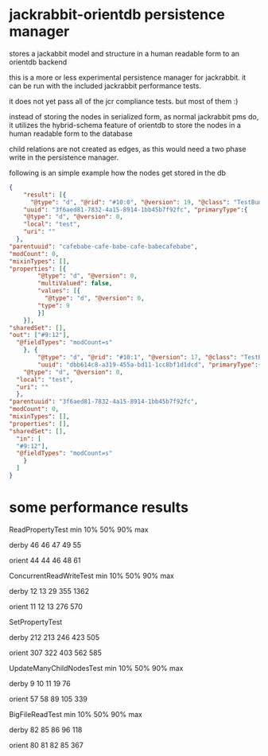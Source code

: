 jackrabbit-orientdb persistence manager
=======================================

stores a jackabbit model and structure in a human readable form to an orientdb backend

this is a more or less experimental persistence manager for jackrabbit. 
it can be run with the included jackrabbit performance tests.

it does not yet pass all of the jcr compliance tests. but most of them :)

instead of storing the nodes in serialized form, as normal jackrabbit pms do,
it utilizes the hybrid-schema feature of orientdb to store the nodes in a human readable form to the database

child relations are not created as edges, as this would need a two phase write in the persistence manager.


following is an simple example how the nodes get stored in the db

```json
{
    "result": [{
      "@type": "d", "@rid": "#10:0", "@version": 19, "@class": "TestBundle",
    "uuid": "3f6aed81-7832-4a15-8914-1bb45b7f92fc", "primaryType":{
    "@type": "d", "@version": 0,
    "local": "test",
    "uri": ""
  },
"parentuuid": "cafebabe-cafe-babe-cafe-babecafebabe",
"modCount": 0,
"mixinTypes": [],
"properties": [{
        "@type": "d", "@version": 0,
        "multiValued": false,
        "values": [{
          "@type": "d", "@version": 0,
        "type": 9
        }]
    }],
"sharedSet": [],
"out": ["#9:12"],
  "@fieldTypes": "modCount=s"
    }, {
        "@type": "d", "@rid": "#10:1", "@version": 17, "@class": "TestBundle",
        "uuid": "dbb614c8-a319-455a-bd11-1cc8bf1d1dcd", "primaryType":{
    "@type": "d", "@version": 0,
  "local": "test",
  "uri": ""
  },
"parentuuid": "3f6aed81-7832-4a15-8914-1bb45b7f92fc",
"modCount": 0,
"mixinTypes": [],
"properties": [],
"sharedSet": [],
  "in": [
  "#9:12"],
  "@fieldTypes": "modCount=s"
    }
  ]
}
```

some performance results
========================
ReadPropertyTest                       min     10%     50%     90%     max

derby                                     46      46      47      49      55

orient                                    44      44      46      48      61

ConcurrentReadWriteTest                min     10%     50%     90%     max

derby                                     12      13      29     355    1362

orient                                    11      12      13     276     570

SetPropertyTest    

derby                                    212     213     246     423     505

orient                                   307     322     403     562     585

UpdateManyChildNodesTest               min     10%     50%     90%     max

derby                                      9      10      11      19      76

orient                                    57      58      89     105     339

BigFileReadTest                        min     10%     50%     90%     max

derby                                     82      85      86      96     118

orient                                    80      81      82      85     367
